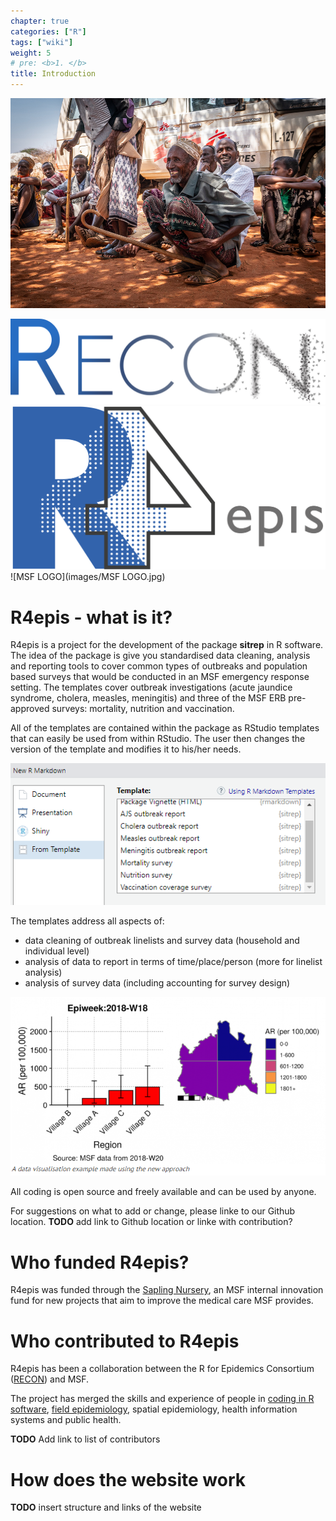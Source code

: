 ```yaml
---
chapter: true
categories: ["R"]
tags: ["wiki"]
weight: 5
# pre: <b>1. </b>
title: Introduction
---
```


![MSF268858_Medium](images/MSF268858_Medium.jpg?width=50pc)

![Recon_logo](images/recon_logo.png) ![R4epis logo](images/R4epis_clr_rgb.png?width=30pc) ![MSF LOGO](images/MSF LOGO.jpg)

# R4epis - what is it?

R4epis is a project for the development of the package **sitrep** in R software. The idea of the package is give you standardised data cleaning, analysis and
reporting tools to cover common types of outbreaks and population based surveys
that would be conducted in an MSF emergency response setting. The templates
cover outbreak investigations (acute jaundice syndrome, cholera, measles,
meningitis) and three of the MSF ERB pre-approved surveys: mortality, nutrition
and vaccination.

All of the templates are contained within the package as RStudio templates that
can easily be used from within RStudio. The user then changes the
version of the template and modifies it to his/her needs.

![MarkdownsfromR](images/SnipMarkdown.png?width=70pc)

The templates address all aspects of:

* data cleaning of outbreak linelists and survey data (household and individual
  level)
* analysis of data to report in terms of time/place/person (more for linelist
  analysis)
* analysis of survey data (including accounting for survey design)

![Datavisualisationoutput](images/SnipDatavisualisation.png?width=70pc)

All coding is open source and freely available and can be used by anyone.

For suggestions on what to add or change, please linke to our Github location.
**TODO** add link to Github location or linke with contribution?

# Who funded R4epis?

R4epis was funded through the [Sapling Nursery](https://www.msf.org.uk/sapling-nursery-grow-your-ideas), an MSF internal innovation fund for new projects that aim to improve the medical care MSF provides. 

# Who contributed to R4epis

R4epis has been a collaboration between the R for Epidemics Consortium ([RECON](https://www.repidemicsconsortium.org/)) and MSF. 

The project has merged the skills and experience of people in [coding in R software](https://blogs.msf.org/bloggers/r4epis-team/r4epis-hackathon), [field epidemiology](https://blogs.msf.org/bloggers/larissa/innovation-introducing-r4epis), spatial epidemiology, health information systems and public health.

**TODO** Add link to list of contributors

# How does the website work

**TODO** insert structure and links of the website



